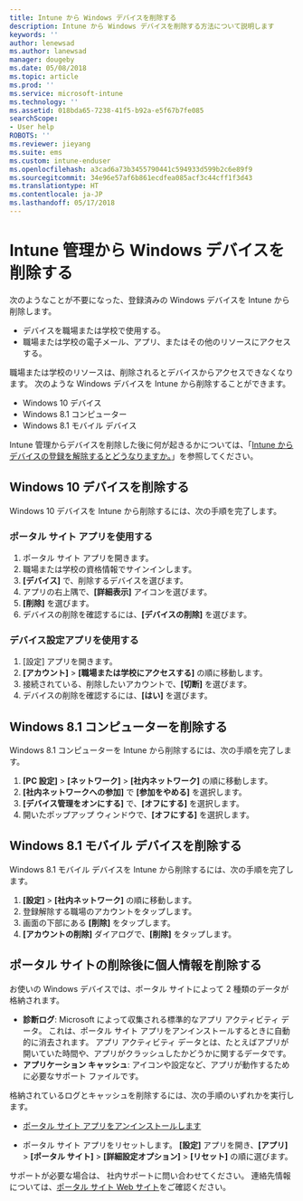 ```yaml
---
title: Intune から Windows デバイスを削除する
description: Intune から Windows デバイスを削除する方法について説明します
keywords: ''
author: lenewsad
ms.author: lanewsad
manager: dougeby
ms.date: 05/08/2018
ms.topic: article
ms.prod: ''
ms.service: microsoft-intune
ms.technology: ''
ms.assetid: 018bda65-7238-41f5-b92a-e5f67b7fe085
searchScope:
- User help
ROBOTS: ''
ms.reviewer: jieyang
ms.suite: ems
ms.custom: intune-enduser
ms.openlocfilehash: a3cad6a73b3455790441c594933d599b2c6e89f9
ms.sourcegitcommit: 34e96e57af6b861ecdfea085acf3c44cff1f3d43
ms.translationtype: HT
ms.contentlocale: ja-JP
ms.lasthandoff: 05/17/2018
---
```

# <a name="remove-your-windows-device-from-intune-management"></a>Intune 管理から Windows デバイスを削除する

次のようなことが不要になった、登録済みの Windows デバイスを Intune から削除します。  
* デバイスを職場または学校で使用する。 
* 職場または学校の電子メール、アプリ、またはその他のリソースにアクセスする。

職場または学校のリソースは、削除されるとデバイスからアクセスできなくなります。 次のような Windows デバイスを Intune から削除することができます。  
* Windows 10 デバイス 
* Windows 8.1 コンピューター
* Windows 8.1 モバイル デバイス
 
Intune 管理からデバイスを削除した後に何が起きるかについては、「[Intune からデバイスの登録を解除するとどうなりますか。](what-happens-if-you-unenroll-your-device-from-intune-windows.md)」を参照してください。

## <a name="remove-your-windows-10-device"></a>Windows 10 デバイスを削除する
Windows 10 デバイスを Intune から削除するには、次の手順を完了します。

### <a name="via-the-company-portal-app"></a>ポータル サイト アプリを使用する

1. ポータル サイト アプリを開きます。
2. 職場または学校の資格情報でサインインします。
3. **[デバイス]** で、削除するデバイスを選びます。
4. アプリの右上隅で、**[詳細表示]** アイコンを選びます。
5. **[削除]** を選びます。 
6. デバイスの削除を確認するには、**[デバイスの削除]** を選びます。

### <a name="via-device-settings-app"></a>デバイス設定アプリを使用する
1. [設定] アプリを開きます。 
2. **[アカウント]** > **[職場または学校にアクセスする]** の順に移動します。
3. 接続されている、削除したいアカウントで、**[切断]** を選びます。
4. デバイスの削除を確認するには、**[はい]** を選びます。

## <a name="remove-your-windows-81-computer"></a>Windows 8.1 コンピューターを削除する
Windows 8.1 コンピューターを Intune から削除するには、次の手順を完了します。

1.  **[PC 設定]** > **[ネットワーク]** > **[社内ネットワーク]** の順に移動します。
2.  **[社内ネットワークへの参加]** で **[参加をやめる]** を選択します。
3.  **[デバイス管理をオンにする]** で、**[オフにする]** を選択します。
4.  開いたポップアップ ウィンドウで、**[オフにする]** を選択します。

## <a name="remove-your-windows-81-mobile-device"></a>Windows 8.1 モバイル デバイスを削除する
Windows 8.1 モバイル デバイスを Intune から削除するには、次の手順を完了します。

1.  **[設定]** > **[社内ネットワーク]** の順に移動します。
2.  登録解除する職場のアカウントをタップします。
3.  画面の下部にある **[削除]** をタップします。
4.  **[アカウントの削除]** ダイアログで、**[削除]** をタップします。  
## <a name="removing-your-personal-information-after-removing-the-company-portal"></a>ポータル サイトの削除後に個人情報を削除する
お使いの Windows デバイスでは、ポータル サイトによって 2 種類のデータが格納されます。

-   **診断ログ**: Microsoft によって収集される標準的なアプリ アクティビティ データ。 これは、ポータル サイト アプリをアンインストールするときに自動的に消去されます。 アプリ アクティビティ データとは、たとえばアプリが開いていた時間や、アプリがクラッシュしたかどうかに関するデータです。
-   **アプリケーション キャッシュ**: アイコンや設定など、アプリが動作するために必要なサポート ファイルです。

格納されているログとキャッシュを削除するには、次の手順のいずれかを実行します。

* [ポータル サイト アプリをアンインストールします](https://support.microsoft.com/help/4028003/windows-10-uninstall-apps-and-programs) 

* ポータル サイト アプリをリセットします。 **[設定]** アプリを開き、**[アプリ]** > **[ポータル サイト]** > **[詳細設定オプション]** > **[リセット]** の順に選びます。 

サポートが必要な場合は、 社内サポートに問い合わせてください。 連絡先情報については、[ポータル サイト Web サイト](https://portal.manage.microsoft.com#HelpDeskDialog)をご確認ください。

